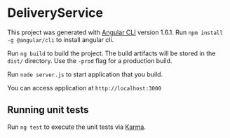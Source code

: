 # DeliveryService

This project was generated with [Angular CLI](https://github.com/angular/angular-cli) version 1.6.1.
Run `npm install -g @angular/cli` to install angular cli.

Run `ng build` to build the project. The build artifacts will be stored in the `dist/` directory. Use the `-prod` flag for a production build.

Run `node server.js` to start application that you build.

You can access application at `http://localhost:3000` 

## Running unit tests

Run `ng test` to execute the unit tests via [Karma](https://karma-runner.github.io).

